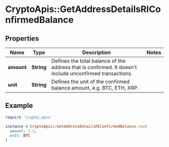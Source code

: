 # CryptoApis::GetAddressDetailsRIConfirmedBalance

## Properties

| Name | Type | Description | Notes |
| ---- | ---- | ----------- | ----- |
| **amount** | **String** | Defines the total balance of the address that is confirmed. It doesn&#39;t include unconfirmed transactions. |  |
| **unit** | **String** | Defines the unit of the confirmed balance amount, e.g. BTC, ETH, XRP. |  |

## Example

```ruby
require 'crypto_apis'

instance = CryptoApis::GetAddressDetailsRIConfirmedBalance.new(
  amount: 3.5,
  unit: BTC
)
```

